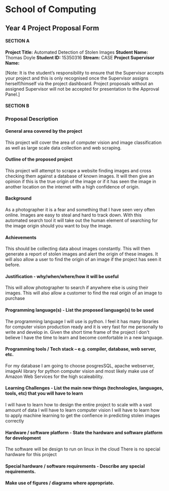 # School of Computing

## Year 4 Project Proposal Form

#### SECTION A 
**Project Title:** Automated Detection of Stolen Images
**Student Name:** Thomas Doyle
**Student ID:** 15350316
**Stream:** CASE
**Project Supervisor Name:** 

[Note: It is the student’s responsibility to ensure that the Supervisor accepts your project and this is only recognised once the Supervisor assigns herself/himself via the project dashboard. Project proposals without an assigned Supervisor will not be accepted for presentation to the Approval Panel.]

#### SECTION B

### Proposal Description

#### General area covered by the project

This project will cover the area of computer vision and image classification as well as large scale data collection and web scraping.

#### Outline of the proposed project

This project will attempt to scrape a website finding images and cross checking them against a database of known images. It will then give an opinion if this is the true origin of the image or if it has seen the image in another location on the internet with a high confidence of origin.

#### Background

As a photographer it is a fear and something that I have seen very often online. Images are easy to steal and hard to track down. With this automated search tool it will take out the human element of searching for the image origin should you want to buy the image.

#### Achievements

This should be collecting data about images constantly. This will then generate a report of stolen images and alert the origin of these images.
It will also allow a user to find the origin of an image if the project has seen it before.

#### Justification - why/when/where/how it will be useful

This will allow photographer to search if anywhere else is using their images. 
This will also allow a customer to find the real origin of an image to purchase

#### Programming language(s) - List the proposed language(s) to be used

The programming language I will use is python. I feel it has many libraries for computer vision production ready and it is very fast for me personally to write and develop in. Given the short time frame of the project I don't believe I have the time to learn and become comfortable in a new language.

#### Programming tools / Tech stack – e.g. compiler, database, web server, etc.

For my database I am going to choose posgresSQL, apache webserver, imageAI library for python computer vision and most likely make use of Amazon Web Services for the high scaleability. 

#### Learning Challenges - List the main new things (technologies, languages, tools, etc) that you will have to learn

I will have to learn how to design the entire project to scale with a vast amount of data
I will have to learn computer vision
I will have to learn how to apply machine learning to get the confience in predicting stolen images correctly

#### Hardware / software platform - State the hardware and software platform for development

The software will be design to run on linux in the cloud
There is no special hardware for this project

#### Special hardware / software requirements - Describe any special requirements.

#### Make use of figures / diagrams where appropriate.
